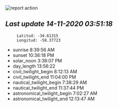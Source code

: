 ![report action](https://github.com/matiasz8/actions-for-reports/workflows/report%20action/badge.svg?branch=develop) 


## *****Last update 14-11-2020 03:51:18*****



		 Latitud: -34.61315
		 Longitud: -58.37723

 - sunrise 	 8:39:56 AM
 - sunset 	 10:36:18 PM
 - solar_noon 	 3:38:07 PM
 - day_length 	 13:56:22
 - civil_twilight_begin 	 8:12:13 AM
 - civil_twilight_end 	 11:04:00 PM
 - nautical_twilight_begin 	 7:38:29 AM
 - nautical_twilight_end 	 11:37:44 PM
 - astronomical_twilight_begin 	 7:02:27 AM
 - astronomical_twilight_end 	 12:13:47 AM
